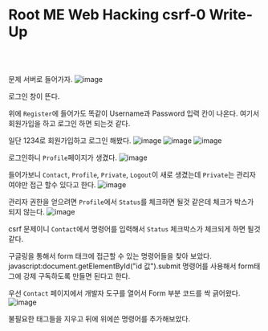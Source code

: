 <!DOCTYPE html>
<html>
<head>
        <link rel="stylesheet" type="text/css" href="sytle.css">
</head>
<body>
        <h1>Root ME Web Hacking csrf-0 Write-Up</h1>
</body>
<br>
<br>
</html>

문제 서버로 들어가자.
![image](https://github.com/user-attachments/assets/eea7cd75-a295-4d4b-b4d9-cd98d464479b)

로그인 창이 뜬다.

위에 ```Register```에 들어가도 똑같이 Username과 Password 입력 칸이 나온다. 여기서 회원가입을 하고 로그인 하면 되는것 같다.

일단 1234로 회원가입하고 로그인 해봤다.
![image](https://github.com/user-attachments/assets/8fd27b3f-6946-4008-84b8-27095099c42c)
![image](https://github.com/user-attachments/assets/3b634dab-5fa4-4cca-8104-764516cceca9)
![image](https://github.com/user-attachments/assets/e6138653-f20a-402a-8254-a7a720763b72)

로그인하니 ```Profile```페이지가 생겼다.
![image](https://github.com/user-attachments/assets/e515df6b-ab0e-49db-a8f2-168f870bcdd3)

들어가보니 ```Contact```, ```Profile```, ```Private```, ```Logout```이 새로 생겼는데 ```Private```는 관리자여야만 접근 할수 있다고 한다.
![image](https://github.com/user-attachments/assets/2150a579-6265-4da5-a597-882946684a67)

관리자 권한을 얻으려면 ```Profile```에서 ```Status```를 체크하면 될것 같은데 체크가 박스가 되지 않는다.
![image](https://github.com/user-attachments/assets/507c5f73-489f-4411-bbff-5453e528203b)

csrf 문제이니 ```Contact```에서 명령어를 입력해서 ```Status``` 체크박스가 체크되게 하면 될것 같다.

구글링을 통해서 form 태크에 접근할 수 있는 명령어들을 찾아 보았다.
javascript:document.getElementById("id 값").submit 명령어를 사용해서 form태그에 강제 구독하도록 만들면 된다고 한다.

우선 ```Contact``` 페이지에서 개발자 도구를 열어서 Form 부분 코드를 싹 긁어왔다.
![image](https://github.com/user-attachments/assets/c3e8f1b3-d1f2-41c2-b046-84803755110e)

불필요한 태그들을 지우고 뒤에 위에쓴 명령어를 추가해보았다.
